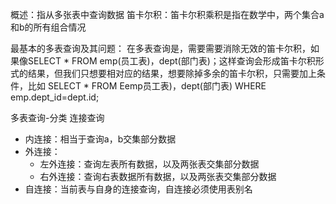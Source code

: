 概述：指从多张表中查询数据
笛卡尔积：笛卡尔积乘积是指在数学中，两个集合a和b的所有组合情况

最基本的多表查询及其问题：
在多表查询是，需要需要消除无效的笛卡尔积，如果像SELECT * FROM emp(员工表)，dept(部门表)；这样查询会形成笛卡尔积形式的结果，但我们只想要相对应的结果，想要除掉多余的笛卡尔积，只需要加上条件，比如
SELECT * FROM Eemp员工表)，dept(部门表) WHERE emp.dept_id=dept.id;

多表查询-分类
连接查询
- 内连接：相当于查询a，b交集部分数据
- 外连接：
     - 左外连接：查询左表所有数据，以及两张表交集部分数据
     - 右外连接：查询右表数据所有数据，以及两张表交集部分数据
- 自连接：当前表与自身的连接查询，自连接必须使用表别名